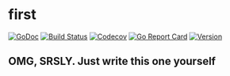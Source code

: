 # first

[![GoDoc](https://img.shields.io/badge/go-documentation-blue.svg?style=flat-square)](http://pkg.go.dev/github.com/benpate/rosetta/first)
[![Build Status](https://img.shields.io/github/workflow/status/benpate/rosetta/first/Go/main)](https://github.com/benpate/rosetta/first/actions/workflows/go.yml)
[![Codecov](https://img.shields.io/codecov/c/github/benpate/rosetta/first.svg?style=flat-square)](https://codecov.io/gh/benpate/rosetta/first)
[![Go Report Card](https://goreportcard.com/badge/github.com/benpate/rosetta/first?style=flat-square)](https://goreportcard.com/report/github.com/benpate/rosetta/first)
[![Version](https://img.shields.io/github/v/release/benpate/rosetta/first?include_prereleases&style=flat-square&color=brightgreen)](https://github.com/benpate/rosetta/first/releases)

## OMG, SRSLY. Just write this one yourself
